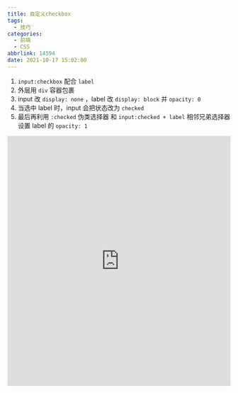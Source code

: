 ```yaml
---
title: 自定义checkbox
tags:
  - 技巧
categories:
  - 前端
  - CSS
abbrlink: 14594
date: 2021-10-17 15:02:00
---
```


1. `input:checkbox` 配合 `label`
2. 外层用 `div` 容器包裹
3. input 改 `display: none` ，label 改 `display: block` 并 `opacity: 0`
4. 当选中 label 时，input 会把状态改为 `checked`
5. 最后再利用 `:checked` 伪类选择器 和 `input:checked + label` 相邻兄弟选择器设置 label 的 `opacity: 1`

<!-- more -->

<iframe height="564" style="width: 100%;" scrolling="no" title="自定义checkbox" src="https://codepen.io/JingW/embed/jOaVROz?default-tab=css%2Cresult" frameborder="no" loading="lazy" allowtransparency="true" allowfullscreen="true">
  See the Pen <a href="https://codepen.io/JingW/pen/jOaVROz">
  自定义checkbox</a> by JingW (<a href="https://codepen.io/JingW">@JingW</a>)
  on <a href="https://codepen.io">CodePen</a>.
</iframe>